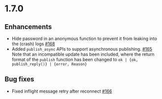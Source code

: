 # 1.7.0

## Enhancements

* Hide password in an anonymous function to prevent it from leaking into the (crash) logs [#168](https://github.com/emqx/emqtt/pull/168)
* Added `publish_async` APIs to support asynchronous publishing. [#165](https://github.com/emqx/emqtt/pull/165)
  Note that an incompatible update has been included, where the return format
  of the `publish` function has been changed to `ok | {ok, publish_reply()} | {error, Reason}`

## Bug fixes

* Fixed inflight message retry after reconnect [#166](https://github.com/emqx/emqtt/pull/166)
